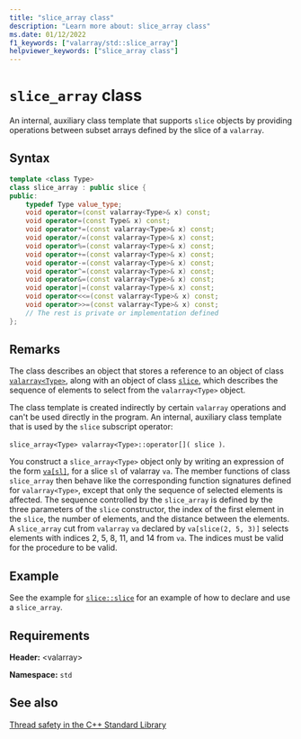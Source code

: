 ```yaml
---
title: "slice_array class"
description: "Learn more about: slice_array class"
ms.date: 01/12/2022
f1_keywords: ["valarray/std::slice_array"]
helpviewer_keywords: ["slice_array class"]
---
```

# `slice_array` class

An internal, auxiliary class template that supports `slice` objects by providing operations between subset arrays defined by the slice of a `valarray`.

## Syntax

```cpp
template <class Type>
class slice_array : public slice {
public:
    typedef Type value_type;
    void operator=(const valarray<Type>& x) const;
    void operator=(const Type& x) const;
    void operator*=(const valarray<Type>& x) const;
    void operator/=(const valarray<Type>& x) const;
    void operator%=(const valarray<Type>& x) const;
    void operator+=(const valarray<Type>& x) const;
    void operator-=(const valarray<Type>& x) const;
    void operator^=(const valarray<Type>& x) const;
    void operator&=(const valarray<Type>& x) const;
    void operator|=(const valarray<Type>& x) const;
    void operator<<=(const valarray<Type>& x) const;
    void operator>>=(const valarray<Type>& x) const;
    // The rest is private or implementation defined
};
```

## Remarks

The class describes an object that stores a reference to an object of class [`valarray<Type>`](../standard-library/valarray-class.md), along with an object of class [`slice`](../standard-library/slice-class.md), which describes the sequence of elements to select from the `valarray<Type>` object.

The class template is created indirectly by certain `valarray` operations and can't be used directly in the program. An internal, auxiliary class template that is used by the `slice` subscript operator:

`slice_array<Type> valarray<Type>::operator[]( slice )`.

You construct a `slice_array<Type>` object only by writing an expression of the form [`va[sl]`](../standard-library/valarray-class.md#op_at), for a slice `sl` of valarray `va`. The member functions of class `slice_array` then behave like the corresponding function signatures defined for `valarray<Type>`, except that only the sequence of selected elements is affected. The sequence controlled by the `slice_array` is defined by the three parameters of the `slice` constructor, the index of the first element in the `slice`, the number of elements, and the distance between the elements. A `slice_array` cut from `valarray` `va` declared by `va[slice(2, 5, 3)]` selects elements with indices 2, 5, 8, 11, and 14 from `va`. The indices must be valid for the procedure to be valid.

## Example

See the example for [`slice::slice`](../standard-library/slice-class.md#slice) for an example of how to declare and use a `slice_array`.

## Requirements

**Header:** \<valarray>

**Namespace:** `std`

## See also

[Thread safety in the C++ Standard Library](../standard-library/thread-safety-in-the-cpp-standard-library.md)
